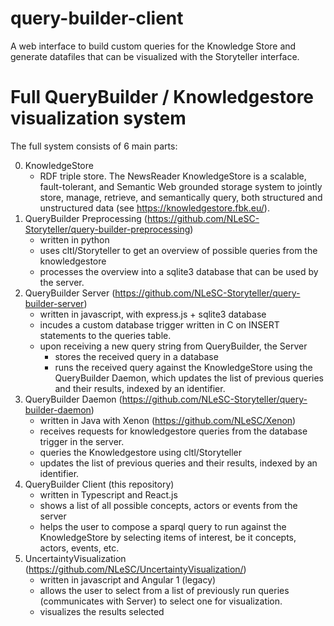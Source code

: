 # query-builder-client

A web interface to build custom queries for the Knowledge Store and generate datafiles that can be
visualized with the Storyteller interface.

# Full QueryBuilder / Knowledgestore visualization system

The full system consists of 6 main parts:

0. KnowledgeStore
    - RDF triple store. The NewsReader KnowledgeStore is a scalable, fault-tolerant, and Semantic Web grounded storage system to jointly store, manage, retrieve, and semantically query, both structured and unstructured data (see https://knowledgestore.fbk.eu/).
1. QueryBuilder Preprocessing (https://github.com/NLeSC-Storyteller/query-builder-preprocessing)
    - written in python
    - uses cltl/Storyteller to get an overview of possible queries from the knowledgestore
    - processes the overview into a sqlite3 database that can be used by the server.
2. QueryBuilder Server (https://github.com/NLeSC-Storyteller/query-builder-server)
    - written in javascript, with express.js + sqlite3 database
    - incudes a custom database trigger written in C on INSERT statements to the queries table.
    - upon receiving a new query string from QueryBuilder, the Server
        - stores the received query in a database
        - runs the received query against the KnowledgeStore using the QueryBuilder Daemon, which updates the list of previous queries and their results, indexed by an identifier.
3. QueryBuilder Daemon (https://github.com/NLeSC-Storyteller/query-builder-daemon)
    - written in Java with Xenon (https://github.com/NLeSC/Xenon)
    - receives requests for knowledgestore queries from the database trigger in the server.
    - queries the Knowledgestore using cltl/Storyteller
    - updates the list of previous queries and their results, indexed by an identifier.
4. QueryBuilder Client (this repository)
    - written in Typescript and React.js
    - shows a list of all possible concepts, actors or events from the server
    - helps the user to compose a sparql query to run against the KnowledgeStore by selecting items of interest, be it concepts, actors, events, etc.
5. UncertaintyVisualization (https://github.com/NLeSC/UncertaintyVisualization/)
    - written in javascript and Angular 1 (legacy)
    - allows the user to select from a list of previously run queries (communicates with Server) to select one for visualization.
    - visualizes the results selected




